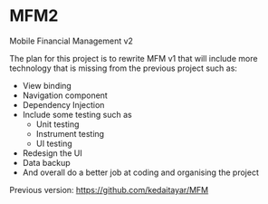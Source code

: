 # MFM2
Mobile Financial Management v2

The plan for this project is to rewrite MFM v1 that will include more technology that is missing from the previous project such as:
  - View binding
  - Navigation component
  - Dependency Injection
  - Include some testing such as
    - Unit testing
    - Instrument testing
    - UI testing
  - Redesign the UI
  - Data backup
  - And overall do a better job at coding and organising the project
  
Previous version: https://github.com/kedaitayar/MFM
